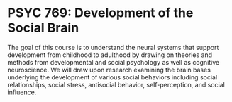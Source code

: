 # PSYC 769: Development of the Social Brain

The goal of this course is to understand the neural systems that support development from childhood to adulthood by drawing on theories and methods from developmental and social psychology as well as cognitive neuroscience. We will draw upon research examining the brain bases underlying the development of various social behaviors including social relationships, social stress, antisocial behavior, self-perception, and social influence.